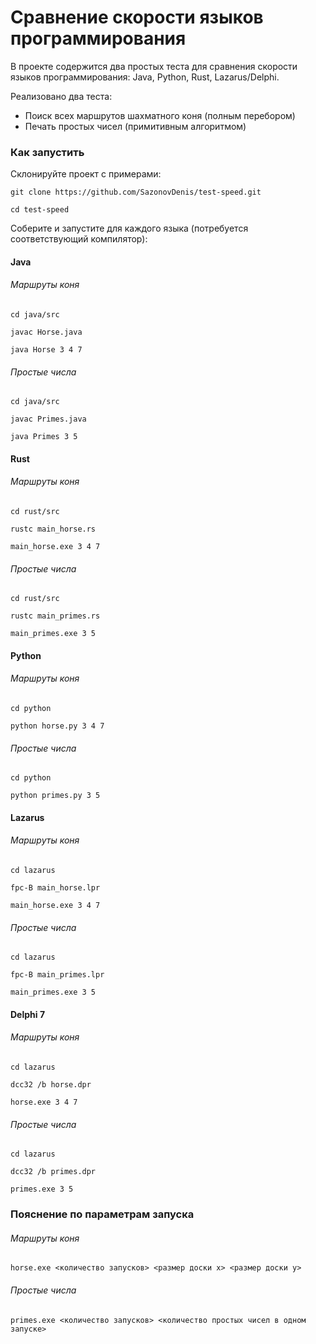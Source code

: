 # Сравнение скорости языков программирования

В проекте содержится два простых теста для сравнения скорости языков программирования:
Java, Python, Rust, Lazarus/Delphi.

Реализовано два теста:

- Поиск всех маршрутов шахматного коня (полным перебором)
- Печать простых чисел (примитивным алгоритмом)

### Как запустить

Склонируйте проект с примерами:

~~~
git clone https://github.com/SazonovDenis/test-speed.git

cd test-speed
~~~

Соберите и запустите для каждого языка (потребуется соответствующий компилятор):

#### Java

###### Маршруты коня

~~~
cd java/src

javac Horse.java

java Horse 3 4 7
~~~

###### Простые числа

~~~
cd java/src

javac Primes.java 

java Primes 3 5
~~~

#### Rust

###### Маршруты коня

~~~
cd rust/src

rustc main_horse.rs

main_horse.exe 3 4 7
~~~

###### Простые числа

~~~
cd rust/src

rustc main_primes.rs

main_primes.exe 3 5
~~~

#### Python

###### Маршруты коня

~~~
cd python

python horse.py 3 4 7
~~~

###### Простые числа

~~~
cd python

python primes.py 3 5
~~~

#### Lazarus

###### Маршруты коня

~~~
cd lazarus

fpc-B main_horse.lpr

main_horse.exe 3 4 7
~~~

###### Простые числа

~~~
cd lazarus

fpc-B main_primes.lpr

main_primes.exe 3 5
~~~

#### Delphi 7

###### Маршруты коня

~~~
cd lazarus

dcc32 /b horse.dpr

horse.exe 3 4 7
~~~

###### Простые числа

~~~
cd lazarus

dcc32 /b primes.dpr

primes.exe 3 5
~~~

### Пояснение по параметрам запуска

###### Маршруты коня

~~~
horse.exe <количество запусков> <размер доски x> <размер доски y>
~~~

###### Простые числа

~~~
primes.exe <количество запусков> <количество простых чисел в одном запуске>
~~~
